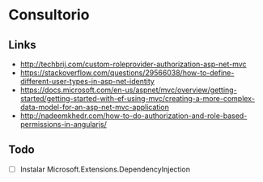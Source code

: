 # Consultorio

## Links
- http://techbrij.com/custom-roleprovider-authorization-asp-net-mvc
- https://stackoverflow.com/questions/29566038/how-to-define-different-user-types-in-asp-net-identity
- https://docs.microsoft.com/en-us/aspnet/mvc/overview/getting-started/getting-started-with-ef-using-mvc/creating-a-more-complex-data-model-for-an-asp-net-mvc-application
- http://nadeemkhedr.com/how-to-do-authorization-and-role-based-permissions-in-angularjs/


## Todo
- [ ] Instalar Microsoft.Extensions.DependencyInjection
